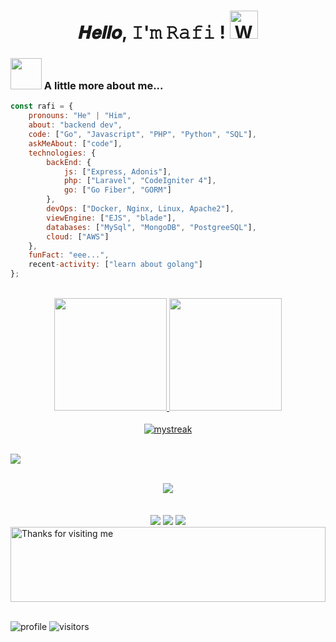 <div align="center">
  <h1> 𝑯𝒆𝒍𝒍𝒐, 𝙸'𝚖 𝚁𝚊𝚏𝚒 ! <img src="https://raw.githubusercontent.com/nixin72/nixin72/master/wave.gif" 
    alt="Waving hand animated gif"
    height="45"
    width="45" />
  </h1>
</div>

### <img src="https://media.giphy.com/media/VgCDAzcKvsR6OM0uWg/giphy.gif" width="50"> A little more about me...  

```javascript
const rafi = {
    pronouns: "He" | "Him",
    about: "backend dev",
    code: ["Go", "Javascript", "PHP", "Python", "SQL"],
    askMeAbout: ["code"],
    technologies: {
        backEnd: {
            js: ["Express, Adonis"],
            php: ["Laravel", "CodeIgniter 4"],
            go: ["Go Fiber", "GORM"]
        },
        devOps: ["Docker, Nginx, Linux, Apache2"],
        viewEngine: ["EJS", "blade"],
        databases: ["MySql", "MongoDB", "PostgreeSQL"],
        cloud: ["AWS"]
    },
    funFact: "eee...",
    recent-activity: ["learn about golang"]
};
```

</br>
  
<div align="center"> 
  <a href="https://github.com/rafirh">
  <img height="180em" src="https://github-readme-stats.vercel.app/api?username=rafirh&show_icons=true&theme=dracula&include_all_commits=true&count_private=true"/>
  <img height="180em" src="https://github-readme-stats.vercel.app/api/top-langs/?username=rafirh&layout=compact&langs_count=7&theme=dracula"/>
</div>
  
</br>
  
<div align="center"> 
   <img width="60%" width="100%" height="1" align="center" src="https://github.com/donPabloNow/donPabloNow/blob/main/assets/bar.gif" />
</div>  

<div align="center">
  <img src="https://github-readme-streak-stats.herokuapp.com/?user=rafirh&theme=tokyonight_duo" alt="mystreak"/>
</div>
 
</br>
 
![](https://activity-graph.herokuapp.com/graph?username=rafirh&theme=react-dark)  
  
<div style="display: inline_block" align="center"><br>
  <img src="https://skillicons.dev/icons?i=git,mysql,mongodb,laravel,nodejs,express,bootstrap,react" />
</div>
  
</br>
  
<div align="center"> 
  <img width="60%" width="100%" height="1" align="center" src="https://github.com/donPabloNow/donPabloNow/blob/main/assets/bar.gif" />
</div>  
  
</br>
 
<div align="center"> 
  <a href="https://instagram.com/rqfir" target="_blank"><img src="https://img.shields.io/badge/-Instagram-%23E4405F?style=for-the-badge&logo=instagram&logoColor=white" target="_blank"></a>
  <a href = "mailto:rafirahman987@gmail.com"><img src="https://img.shields.io/badge/-Gmail-%23333?style=for-the-badge&logo=gmail&logoColor=white" target="_blank"></a>
  <a href="https://www.linkedin.com/in/rfii/" target="_blank"><img src="https://img.shields.io/badge/-LinkedIn-%230077B5?style=for-the-badge&logo=linkedin&logoColor=white" target="_blank"></a>  
</div>

<img height="120" alt="Thanks for visiting me" width="100%" src="https://raw.githubusercontent.com/BrunnerLivio/brunnerlivio/master/images/marquee.svg" />
<br><br>

![profile](https://komarev.com/ghpvc/?username=rafirh&color=blue)
![visitors](https://visitor-badge.glitch.me/badge?page_id=rafirh&color=blue)



